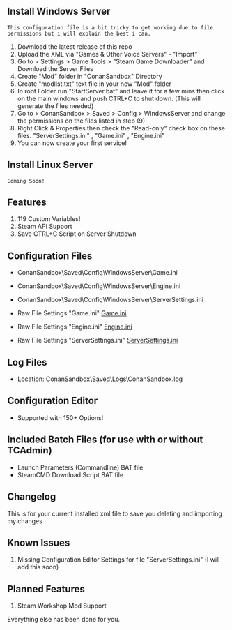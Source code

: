 ## Install Windows Server

```
This configuration file is a bit tricky to get working due to file permissions but i will explain the best i can.
```

1. Download the latest release of this repo
2. Upload the XML via "Games & Other Voice Servers" - "Import"
3. Go to > Settings > Game Tools > "Steam Game Downloader" and Download the Server Files
4. Create "Mod" folder in "ConanSandbox" Directory
5. Create "modlist.txt" text file in your new "Mod" folder
6. In root Folder run "StartServer.bat" and leave it for a few mins then click on the main windows and push CTRL+C to shut down. 
(This will generate the files needed)
7. Go to > ConanSandbox > Saved > Config > WindowsServer and change the permissions on the files listed in step (9)
8. Right Click & Properties then check the "Read-only" check box on these files. "ServerSettings.ini" , "Game.ini" , "Engine.ini"
9. You can now create your first service!


## Install Linux Server

```
Coming Soon!
```

## Features

1. 119 Custom Variables!
2. Steam API Support
3. Save CTRL+C Script on Server Shutdown


## Configuration Files

* ConanSandbox\Saved\Config\WindowsServer\Game.ini
* ConanSandbox\Saved\Config\WindowsServer\Engine.ini
* ConanSandbox\Saved\Config\WindowsServer\ServerSettings.ini

* Raw File Settings "Game.ini" [Game.ini](https://github.com/MrBrit-TCAdmin-Game-Configs/TCAdmin-v2/blob/master/Conan-Exiles/WindowsServer/Game.ini)
* Raw File Settings "Engine.ini" [Engine.ini](https://github.com/MrBrit-TCAdmin-Game-Configs/TCAdmin-v2/blob/master/Conan-Exiles/WindowsServer/Engine.ini)
* Raw File Settings "ServerSettings.ini" [ServerSettings.ini](https://github.com/MrBrit-TCAdmin-Game-Configs/TCAdmin-v2/blob/master/Conan-Exiles/WindowsServer/ServerSettings.ini)


## Log Files

* Location: ConanSandbox\Saved\Logs\ConanSandbox.log


## Configuration Editor

* Supported with 150+ Options!


## Included Batch Files (for use with or without TCAdmin)

* Launch Parameters (Commandline) BAT file
* SteamCMD Download Script BAT file


## Changelog

This is for your current installed xml file to save you deleting and importing my changes


## Known Issues

1. Missing Configuration Editor Settings for file "ServerSettings.ini" (I will add this soon)


## Planned Features

1. Steam Workshop Mod Support

Everything else has been done for you.